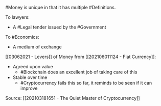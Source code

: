 #Money is unique in that it has multiple #Definitions. 

To lawyers:

- A #Legal tender issued by the #Government 

To #Economics: 

- A medium of exchange

[[03062021 - Levers]] of Money from [[202106011124 - Fiat Currency]]:
- Agreed upon value
	- #Blockchain does an excellent job of taking care of this
- Stable over time
	- #Cryptocurrency fails this so far, it reminds to be seen if it can improve

Source: [[202103181651 - The Quiet Master of Cryptocurrency]]